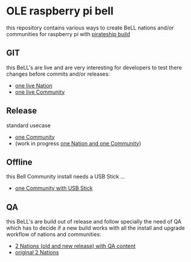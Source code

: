 OLE raspberry pi bell
=====================

this repository contains various ways to create BeLL nations and/or communities for raspberry pi with [pirateship build](http://pirate.sh)

GIT
---
this BeLL's are live and are very interesting for developers to test there changes before commits and/or releases:
- [one live Nation](https://gist.github.com/dogi/9c37ca68982f488dd9b9)
- [one live Community](https://gist.github.com/dogi/a7d00eac2af80816d1de)

Release
-------
standard usecase
- [one Community](https://gist.github.com/dogi/7a3087fb0e3d026f4c04)
- (work in progress [one Nation and one Community](https://gist.github.com/treehouse-su/07e1919333e12f07768e))

Offline
-------
this Bell Community install needs a USB Stick ...
- [one Community with USB Stick](https://gist.github.com/dogi/dbe5408d97fc112e06a6)

QA
--
this BeLL's are build out of release and follow specially the need of QA which has to decide if a new build works with all the install and upgrade workflow of nations and communities:
- [2 Nations (old and new release) with QA content](https://gist.github.com/dogi/bdcb4b1ff455d93a6ae9)
- [original 2 Nations](https://gist.github.com/treehouse-su/90d2fe58e1d8e0dcbbd7)
